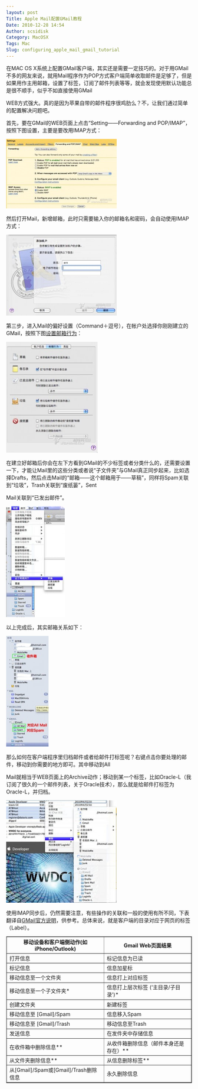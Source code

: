 ```yaml
---
layout: post
Title: Apple Mail配置GMail教程
Date: 2010-12-28 14:54
Author: scsidisk
Category: MacOSX
Tags: Mac
Slug: configuring_apple_mail_gmail_tutorial
---
```


在MAC OS
X系统上配置GMail客户端，其实还是需要一定技巧的。对于用GMail不多的网友来说，就用Mail程序作为POP方式客户端简单收取邮件是足够了，但是如果用作主用邮箱，设置了标签，订阅了邮件列表等等，就会发现使用默认功能总是很不顺手，似乎不如直接使用GMail

WEB方式强大。真的是因为苹果自带的邮件程序很鸡肋么？不，让我们通过简单的配置解决问题吧。

首先，要在GMail的WEB页面上点击“Setting——Forwarding and POP/IMAP”，按照下图设置，主要是要改用IMAP方式：

[![68_91849_41ee9aebddf8bed](/images/2010/12/68_91849_41ee9aebddf8bed-300x188.jpg)](/images/2010/12/68_91849_41ee9aebddf8bed.jpg)

然后打开Mail，新增邮箱，此时只需要输入你的邮箱名和密码，会自动使用IMAP方式：

[![68_91849_a5cafb24d787e0d](/images/2010/12/68_91849_a5cafb24d787e0d-300x219.jpg)](/images/2010/12/68_91849_a5cafb24d787e0d.jpg)

第三步，进入Mail的偏好设置（Command＋逗号），在帐户处选择你刚刚建立的GMail，按照下图[设置邮箱行为](http://mail.google.com/support/bin/answer.py?answer=78892#)：

[![68_91849_9e586ed1268116a](/images/2010/12/68_91849_9e586ed1268116a-248x300.jpg)](/images/2010/12/68_91849_9e586ed1268116a.jpg)

在建立好邮箱后你会在左下方看到GMail的不少标签或者分类什么的，还需要设置一下，才能让Mail里的这些分类或者说“子文件夹”与GMail真正同步起来，比如选择Drafts，然后点击Mail的“邮箱——这个邮箱用于——草稿”，同样将Spam关联到“垃圾”，Trash关联到“废纸篓”，Sent

Mail关联到“已发出邮件”。

[![4826115609_04cab77964](/images/2010/12/4826115609_04cab77964-159x300.jpg)](/images/2010/12/4826115609_04cab77964.jpg)

以上完成后，其实邮箱关系如下：

[![68_91849_96b88a2db5b1c7e](/images/2010/12/68_91849_96b88a2db5b1c7e-115x300.jpg)](/images/2010/12/68_91849_96b88a2db5b1c7e.jpg)

那么如何在客户端程序里归档邮件或者给邮件打标签呢？右键点击你要处理的邮件，移动到你需要的地方即可。其中移动到All

Mail就相当于WEB页面上的Archive动作；移动到某一个标签，比如Oracle-L（我订阅了很久的一个邮件列表，关于Oracle技术），那么就是给邮件打标签为Oracle-L，并归档。

[![4826754370_c91327b743](/images/2010/12/4826754370_c91327b743-300x277.jpg)](/images/2010/12/4826754370_c91327b743.jpg)

使用IMAP同步后，仍然需要注意，有些操作的关联和一般的使用有所不同，下表翻译自[GMail官方说明](http://mail.google.com/support/bin/answer.py?answer=77657)，供参考。总体来说，就是客户端的目录对应于网页的标签（Label）。

<table border="1">
<tbody>
<tr>
<th>
移动设备和客户端侧动作(如iPhone/Outlook)

</th>
<th>
Gmail Web页面结果

</th>
</tr>
<tr>
<td>
打开信息

</td>
<td>
标记信息为已读

</td>
</tr>
<tr>
<td>
标记信息

</td>
<td>
信息加星标

</td>
</tr>
<tr>
<td>
移动信息至一个文件夹

</td>
<td>
信息打上对应标签

</td>
</tr>
<tr>
<td>
移动信息至一个子文件夹*

</td>
<td>
信息打上层次标签 (‘主目录/子目录’)*

</td>
</tr>
<tr>
<td>
创建文件夹

</td>
<td>
新建标签

</td>
</tr>
<tr>
<td>
移动信息至 [Gmail]/Spam

</td>
<td>
信息移入Spam

</td>
</tr>
<tr>
<td>
移动信息至 [Gmail]/Trash

</td>
<td>
移动信息至Trash

</td>
</tr>
<tr>
<td>
发送信息

</td>
<td>
在发件夹中存储信息

</td>
</tr>
<tr>
<td>
在收件箱中删除信息**

</td>
<td>
从收件箱删除信息（邮件本身还是存在）**

</td>
</tr>
<tr>
<td>
从文件夹删除信息**

</td>
<td>
从信息删除标签**

</td>
</tr>
<tr>
<td>
从[Gmail]/Spam或[Gmail]/Trash删除信息

</td>
<td>
永久删除信息

</td>
</tr>
</tbody>
</table>
<div class="posttagsblock">
</div>

